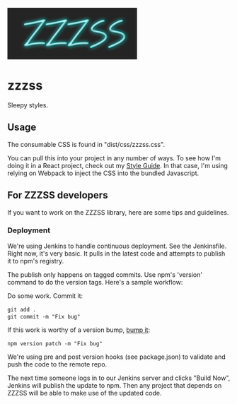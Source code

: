 ![ZZZSS logo](./zzzss-logo.gif)

# zzzss

Sleepy styles.

## Usage

The consumable CSS is found in "dist/css/zzzss.css".

You can pull this into your project in any number of ways. To see how I'm doing it in a React project, check out my [Style Guide](https://github.com/BillyZac/style-guide/). In that case, I'm using relying on Webpack to inject the CSS into the bundled Javascript.

## For ZZZSS developers
If you want to work on the ZZZSS library, here are some tips and guidelines.

### Deployment
We're using Jenkins to handle continuous deployment. See the Jenkinsfile. Right now, it's very basic. It pulls in the latest code and attempts to publish it to npm's registry.

The publish only happens on tagged commits. Use npm's 'version' command to do the version tags. Here's a sample workflow:

Do some work. Commit it:
```
git add .
git commit -m "Fix bug"
```

If this work is worthy of a version bump, [bump it](https://docs.npmjs.com/cli/version):
```
npm version patch -m "Fix bug"
```

We're using pre and post version hooks (see package.json) to validate and push the code to the remote repo.

The next time someone logs in to our Jenkins server and clicks "Build Now", Jenkins will publish the update to npm. Then any project that depends on ZZZSS will be able to make use of the updated code.
